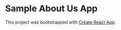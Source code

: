 # Sample About Us App

This project was bootstrapped with [Create React App](https://github.com/facebookincubator/create-react-app).